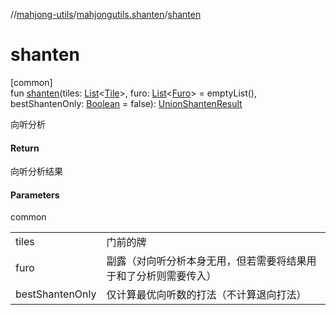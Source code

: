 //[mahjong-utils](../../index.md)/[mahjongutils.shanten](index.md)/[shanten](shanten.md)

# shanten

[common]\
fun [shanten](shanten.md)(tiles: [List](https://kotlinlang.org/api/latest/jvm/stdlib/kotlin.collections/-list/index.html)&lt;[Tile](../mahjongutils.models/-tile/index.md)&gt;, furo: [List](https://kotlinlang.org/api/latest/jvm/stdlib/kotlin.collections/-list/index.html)&lt;[Furo](../mahjongutils.models/-furo/index.md)&gt; = emptyList(), bestShantenOnly: [Boolean](https://kotlinlang.org/api/latest/jvm/stdlib/kotlin/-boolean/index.html) = false): [UnionShantenResult](-union-shanten-result/index.md)

向听分析

#### Return

向听分析结果

#### Parameters

common

| | |
|---|---|
| tiles | 门前的牌 |
| furo | 副露（对向听分析本身无用，但若需要将结果用于和了分析则需要传入） |
| bestShantenOnly | 仅计算最优向听数的打法（不计算退向打法） |
